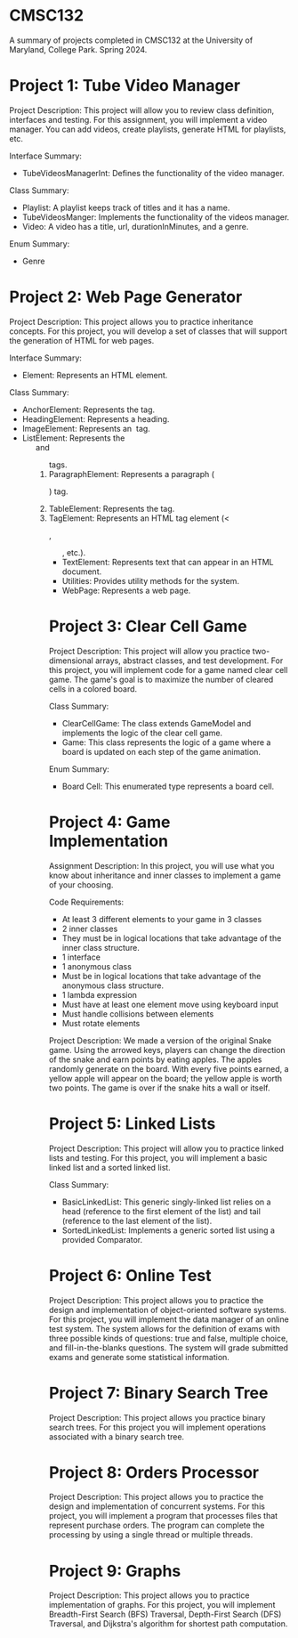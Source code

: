 # CMSC132
A summary of projects completed in CMSC132 at the University of Maryland, College Park. Spring 2024. 

# Project 1: Tube Video Manager
Project Description: This project will allow you to review class definition, interfaces and testing. For this assignment, you will implement a video manager. You can add videos, create playlists, generate HTML for playlists, etc.

Interface Summary:
- TubeVideosManagerInt: Defines the functionality of the video manager.

Class Summary:
- Playlist: A playlist keeps track of titles and it has a name.
- TubeVideosManger: Implements the functionality of the videos manager.
- Video: A video has a title, url, durationInMinutes, and a genre.

Enum Summary:
- Genre

# Project 2: Web Page Generator
Project Description: This project allows you to practice inheritance concepts. For this project, you will develop a set of classes that will support the generation of HTML for web pages.

Interface Summary:
- Element: Represents an HTML element.

Class Summary: 
- AnchorElement: Represents the <a> tag.
- HeadingElement: Represents a heading.
- ImageElement: Represents an <img> tag.
- ListElement: Represents the <ul> and <ol> tags.
- ParagraphElement: Represents a paragraph (<p>) tag.
- TableElement: Represents the <table> tag.
- TagElement: Represents an HTML tag element (<<p>, <ul>, etc.).
- TextElement: Represents text that can appear in an HTML document.
- Utilities: Provides utility methods for the system.
- WebPage: Represents a web page.

# Project 3: Clear Cell Game
Project Description: This project will allow you practice two-dimensional arrays, abstract classes, and test development. For this project, you will implement code for a game named clear cell game. The game's goal is to maximize the number of cleared cells in a colored board. 

Class Summary: 
- ClearCellGame: The class extends GameModel and implements the logic of the clear cell game.
- Game: This class represents the logic of a game where a board is updated on each step of the game animation.

Enum Summary: 
- Board Cell: This enumerated type represents a board cell.

# Project 4: Game Implementation
Assignment Description: In this project, you will use what you know about inheritance and inner classes to implement a game of your choosing.

Code Requirements:
- At least 3 different elements to your game in 3 classes
- 2 inner classes
- They must be in logical locations that take advantage of the inner class structure.
- 1 interface
- 1 anonymous class
- Must be in logical locations that take advantage of the anonymous class structure.
- 1 lambda expression
- Must have at least one element move using keyboard input
- Must handle collisions between elements
- Must rotate elements

Project Description: We made a version of the original Snake game. Using the arrowed keys, players can change the direction of the snake and earn points by eating apples. The apples randomly generate on the board. With every five points earned, a yellow apple will appear on the board; the yellow apple is worth two points. The game is over if the snake hits a wall or itself.

# Project 5: Linked Lists
Project Description: This project will allow you to practice linked lists and testing. For this project, you will implement a basic linked list and a sorted linked list.

Class Summary:
- BasicLinkedList<T>: This generic singly-linked list relies on a head (reference to the first element of the list) and tail (reference to the last element of the list).
- SortedLinkedList<T>: Implements a generic sorted list using a provided Comparator.

# Project 6: Online Test
Project Description: This project allows you to practice the design and implementation of object-oriented software systems. For this project, you will implement the data manager of an online test system. The system allows for the definition of exams with three possible kinds of questions: true and false, multiple choice, and fill-in-the-blanks questions. The system will grade submitted exams and generate some statistical information.

# Project 7: Binary Search Tree
Project Description: This project allows you practice binary search trees. For this project you will implement operations associated with a binary search tree. 

# Project 8: Orders Processor
Project Description: This project allows you to practice the design and implementation of concurrent systems. For this project, you will implement a program that processes files that represent purchase orders. The program can complete the processing by using a single thread or multiple threads.

# Project 9: Graphs
Project Description: This project allows you to practice implementation of graphs. For this project, you will implement Breadth-First Search (BFS) Traversal, Depth-First Search (DFS) Traversal, and Dijkstra's algorithm for shortest path computation.
